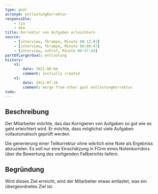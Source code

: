 ```yaml
---
type: goal
acronym: entlastungKorrektur
responsible: 
    - tza
    - mba
title: Korrektur von Aufgaben erleichtern
source: 
    - [interview, fkrampe, Minute 00:12:01]
    - [interview, fkrampe, Minute 00:09:47]
    - [interview, nnProf, Minute 00:47:44]
partOfLargerGoal: entlastung
history:
    v1:
        date: 2021-06-04
        comment: initially created
    v1:
        date: 2021-07-16
        comment: merge from other goal entlastungKorrektur
todo: 
---
```


## Beschreibung

Der Mitarbeiter möchte, das das Korrigieren von Aufgaben so gut wie es geht erleichtert wird.
Er möchte, dass möglichst viele Aufgaben vollautomatisch geprüft werden.

Die generierung einer Teilkorrektur ohne wikrlich eine Note als Ergebniss abzuzielen. Es soll nur eine Einschätzung in FOrm eines Notenkorridors über die Bewertung des vorligenden Fallberichts liefern.

## Begründung

Wird dieses Ziel erreicht, wird der Mitarbeiter etwas entlastet, was ein übergeordnetes Ziel ist.
